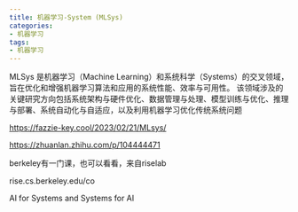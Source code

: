 ```yaml
---
title: 机器学习-System (MLSys)
categories: 
- 机器学习
tags:
- 机器学习
---
```


MLSys 是机器学习（Machine Learning）和系统科学（Systems）的交叉领域，旨在优化和增强机器学习算法和应用的系统性能、效率与可用性。 
该领域涉及的关键研究方向包括系统架构与硬件优化、数据管理与处理、模型训练与优化、推理与部署、系统自动化与自适应，以及利用机器学习优化传统系统问题

https://fazzie-key.cool/2023/02/21/MLsys/

https://zhuanlan.zhihu.com/p/104444471


berkeley有一门课，也可以看看，来自riselab

rise.cs.berkeley.edu/co

AI for Systems and Systems for AI
